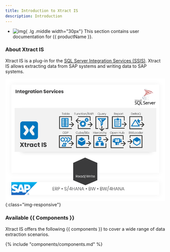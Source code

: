 ```yaml
---
title: Introduction to Xtract IS
description: Introduction
---
```


<div class="grid cards" markdown>

-   ![img](site:assets/images/logos/theo-thumbs.png){ .lg .middle width="30px"} This section contains user documentation for {{ productName }}.

</div>


### About Xtract IS

Xtract IS is a plug-in for the [SQL Server Integration Services (SSIS)](https://docs.microsoft.com/en-us/sql/integration-services/sql-server-integration-services).
Xtract IS allows extracting data from SAP systems and writing data to SAP systems.

![XIS-Architecture](../assets/images/xis/documentation/architectures_xis_neu.png){:class="img-responsive"}


### Available {{ Components }}

Xtract IS offers the following {{ components }} to cover a wide range of data extraction scenarios.


{% include "components/components.md" %}

